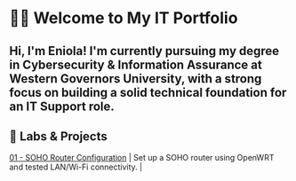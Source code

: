 # 👩‍💻 Welcome to My IT Portfolio
Hi, I'm Eniola! I'm currently pursuing my degree in Cybersecurity & Information Assurance at Western Governors University, with a strong focus on building a solid technical foundation for an IT Support role.
---


## 🧪 Labs & Projects

[01 - SOHO Router Configuration](./01-soho-router-config/) | Set up a SOHO router using OpenWRT and tested LAN/Wi-Fi connectivity. |


